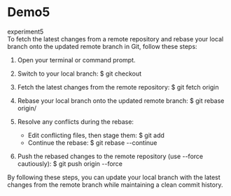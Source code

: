 # Demo5
experiment5
<br>
To fetch the latest changes from a remote repository and rebase your local branch onto the updated remote branch in Git, follow these steps:

1. Open your terminal or command prompt.

2. Switch to your local branch:
   $ git checkout <branch-name>

3. Fetch the latest changes from the remote repository:
   $ git fetch origin

4. Rebase your local branch onto the updated remote branch:
   $ git rebase origin/<branch-name>

5. Resolve any conflicts during the rebase:
   - Edit conflicting files, then stage them:
     $ git add <file-name>
   - Continue the rebase:
     $ git rebase --continue

6. Push the rebased changes to the remote repository (use --force cautiously):
   $ git push origin <branch-name> --force

By following these steps, you can update your local branch with the latest changes from the remote branch while maintaining a clean commit history.

